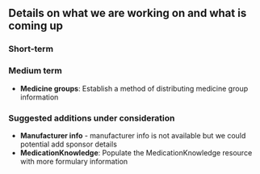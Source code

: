 ## Details on what we are working on and what is coming up

### Short-term

### Medium term

- **Medicine groups**: Establish a method of distributing medicine group information

### Suggested additions under consideration
- **Manufacturer info** - manufacturer info is not available but we could potential add sponsor details
- **MedicationKnowledge**: Populate the MedicationKnowledge resource with more formulary information
